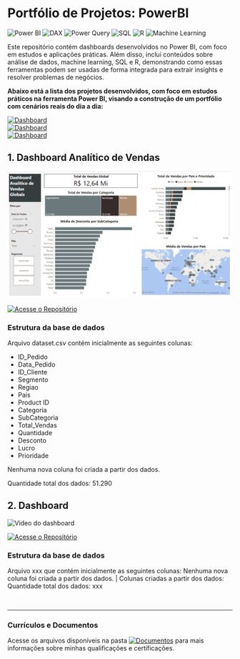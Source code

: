 # Portfólio de Projetos: PowerBI
![Power BI](https://img.shields.io/badge/Power%20BI-F2C811?style=for-the-badge&logo=powerbi&logoColor=white)
![DAX](https://img.shields.io/badge/DAX-FFB81C?style=for-the-badge&logoColor=white)
![Power Query](https://img.shields.io/badge/Power%20Query-323C6D?style=for-the-badge&logo=microsoft&logoColor=white)
![SQL](https://img.shields.io/badge/SQL-4479A1?style=for-the-badge&logo=mysql&logoColor=white)
![R](https://img.shields.io/badge/R-276DC3?style=for-the-badge&logo=r&logoColor=white)
![Machine Learning](https://img.shields.io/badge/Machine%20Learning-FF6F61?style=for-the-badge&logo=tensorflow&logoColor=white)

Este repositório contém dashboards desenvolvidos no Power BI, com foco em estudos e aplicações práticas. Além disso, inclui conteúdos sobre análise de dados, machine learning, SQL e R, demonstrando como essas ferramentas podem ser usadas de forma integrada para extrair insights e resolver problemas de negócios.

<strong>Abaixo está a lista dos projetos desenvolvidos, com foco em estudos práticos na ferramenta Power BI, visando a construção de um portfólio com cenários reais do dia a dia:</strong>

[![Dashboard](https://img.shields.io/badge/1.%20Dashboard%20Vendas-black?style=flat-square)](https://github.com/vitoriapguimaraes/portifolio-PowerBI/tree/main/Dashborad%20Vendas)<br>
[![Dashboard](https://img.shields.io/badge/2.%20Dashboard%20y-black?style=flat-square)](link)<br>
[![Dashboard](https://img.shields.io/badge/3.%20Dashboard%20z-black?style=flat-square)](link)

## 1. Dashboard Analítico de Vendas

![Video do dashboard](https://github.com/vitoriapguimaraes/portifolio-PowerBI/blob/main/Dashborad%20Vendas/display-DashboardVendas.gif)

[![Acesse o Repositório](https://img.shields.io/badge/Acesse%20o%20Reposit%C3%B3rio-gray?style=for-the-badge)](https://github.com/vitoriapguimaraes/portifolio-PowerBI/tree/main/Dashborad%20Vendas)

### Estrutura da base de dados

Arquivo dataset.csv contém inicialmente as seguintes colunas:
  - ID_Pedido
  - Data_Pedido
  - ID_Cliente
  - Segmento
  - Regiao
  - Pais
  - Product ID
  - Categoria
  - SubCategoria
  - Total_Vendas
  - Quantidade
  - Desconto
  - Lucro
  - Prioridade

Nenhuma nova coluna foi criada a partir dos dados.

Quantidade total dos dados: 51.290

## 2. Dashboard 

![Video do dashboard](link)

[![Acesse o Repositório](https://img.shields.io/badge/Acesse%20o%20Reposit%C3%B3rio-gray?style=for-the-badge)](link)

### Estrutura da base de dados
Arquivo xxx que contém inicialmente as seguintes colunas:
Nenhuma nova coluna foi criada a partir dos dados. | Colunas criadas a partir dos dados:
Quantidade total dos dados: xxx






<br>
<hr> 

### Currículos e Documentos
Acesse os arquivos disponíveis na pasta 
[![Documentos](https://img.shields.io/badge/DOCUMENTOS-%F0%9F%93%83-blue?style=flat-square)](https://github.com/vitoriapguimaraes/vitoriapguimaraes/tree/main/DOCUMENTOS) para mais informações sobre minhas qualificações e certificações.

<!-- 
Exemplo:
Arquivo dataset.csv que contém inicialmente as seguintes colunas:
--
Nenhuma nova coluna foi criada a partir dos dados. | Colunas criadas a partir dos dados:
Quantidade total dos dados: 
-->
